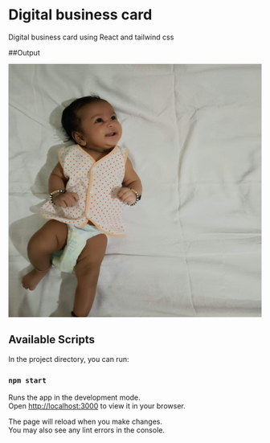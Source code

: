 # Digital business card 

Digital business card using React and tailwind css

##Output

![output](https://github.com/sam13007/Digital-business-card/blob/master/src/assets/Naksh.jpg)

## Available Scripts

In the project directory, you can run:

### `npm start`

Runs the app in the development mode.\
Open [http://localhost:3000](http://localhost:3000) to view it in your browser.

The page will reload when you make changes.\
You may also see any lint errors in the console.

